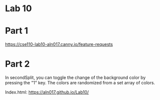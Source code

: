 # Lab 10

# Part 1

https://cse110-lab10-aln017.canny.io/feature-requests

# Part 2

In secondSplit, you can toggle the change of the background color by pressing the "1" key. The colors are randomized from a set array of colors.

Index.html:
https://aln017.github.io/Lab10/
